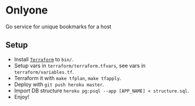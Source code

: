 # Onlyone

Go service for unique bookmarks for a host

## Setup

* Install [`Terraform`](https://terraform.io/downloads.html) to `bin/`.
* Setup vars in `terraform/terraform.tfvars`, see vars in `terraform/variables.tf`.
* Terraform it with `make tfplan`, `make tfapply`.
* Deploy with `git push heroku master`.
* Import DB structure `heroku pg:psql --app [APP_NAME] < structure.sql`.
* Enjoy!
